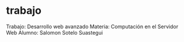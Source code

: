 # trabajo
Trabajo: Desarrollo web avanzado
Materia: Computación en el Servidor Web
Alumno: Salomon Sotelo Suastegui
